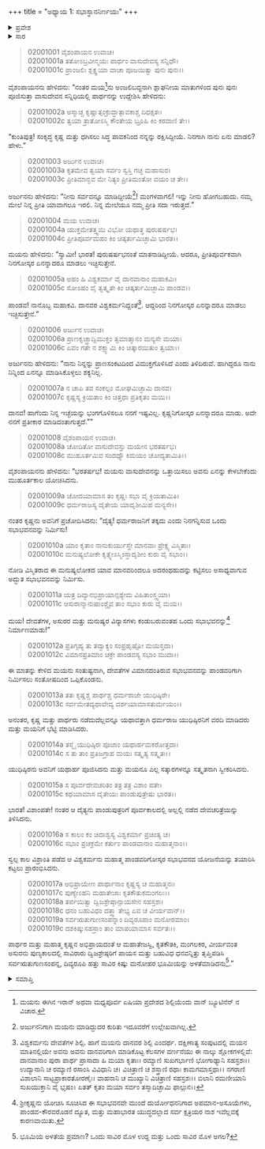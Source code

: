 +++
title = "ಅಧ್ಯಾಯ 1: ಸಭಾಸ್ಥಾನನಿರ್ಣಯಃ"
+++

<details><summary>ಪ್ರವೇಶ</summary>


।।   ಓಂ ಓಂ ನಮೋ ನಾರಾಯಣಾಯ।।   ಶ್ರೀ ವೇದವ್ಯಾಸಾಯ ನಮಃ ।।

ಶ್ರೀ ಕೃಷ್ಣದ್ವೈಪಾಯನ ವೇದವ್ಯಾಸ ವಿರಚಿತ  

**ಶ್ರೀ ಮಹಾಭಾರತ**

**ಸಭಾ ಪರ್ವ**

**ಸಭಾ ಪರ್ವ**

**ಅಧ್ಯಾಯ 1**

</details>


<details><summary>ಸಾರ</summary>

ಜೀವವುಳಿಸಿದ್ದಕ್ಕೆ ಏನುಮಾಡಬೇಕೆಂದು ಮಯನು ಕೇಳಲು, ಕೃಷ್ಣನು ಪಾಂಡವರಿಗೆ ಒಂದು ಅದ್ಭುತ ಸಭೆಯನ್ನು ನಿರ್ಮಿಸಲು ಹೇಳುವುದು (1-12). ಸಭೆಗೆ ಭೂಮಿಯನ್ನು ಅಳತೆಮಾಡಿದುದು (13-19).

</details>


> 02001001 ವೈಶಂಪಾಯನ ಉವಾಚ।  
02001001a ತತೋಽಬ್ರವೀನ್ಮಯಃ ಪಾರ್ಥಂ ವಾಸುದೇವಸ್ಯ ಸನ್ನಿಧೌ।  
02001001c ಪ್ರಾಂಜಲಿಃ ಶ್ಲಕ್ಷ್ಣಯಾ ವಾಚಾ ಪೂಜಯಿತ್ವಾ ಪುನಃ ಪುನಃ।।

ವೈಶಂಪಾಯನನು ಹೇಳಿದನು: “ನಂತರ ಮಯ[^1]ನು ಅಂಜಲಿಬದ್ಧನಾಗಿ ಶ್ಲಾಘನೀಯ ಮಾತುಗಳಿಂದ ಪುನಃ ಪುನಃ ಪೂಜಿಸುತ್ತಾ ವಾಸುದೇವನ ಸನ್ನಿಧಿಯಲ್ಲಿ ಪಾರ್ಥನನ್ನು ಉದ್ದೇಶಿಸಿ ಹೇಳಿದನು:

> 02001002a ಅಸ್ಮಾಚ್ಚ ಕೃಷ್ಣಾತ್ಸಂಕ್ರುದ್ಧಾತ್ಪಾವಕಾಶ್ಚ ದಿಧಕ್ಷತಃ।  
02001002c ತ್ವಯಾ ತ್ರಾತೋಽಸ್ಮಿ ಕೌಂತೇಯ ಬ್ರೂಹಿ ಕಿಂ ಕರವಾಣಿ ತೇ।।

“ಕುಂತಿಪುತ್ರ! ಸಂಕೃದ್ಧ ಕೃಷ್ಣ ಮತ್ತು ಧಗಿಸಲು ಸಿದ್ಧ ಪಾವಕನಿಂದ ನನ್ನನ್ನು ರಕ್ಷಿಸಿದ್ದೀಯೆ. ನಿನಗಾಗಿ ನಾನು ಏನು ಮಾಡಲಿ? ಹೇಳು.”

> 02001003 ಅರ್ಜುನ ಉವಾಚ।  
02001003a ಕೃತಮೇವ ತ್ವಯಾ ಸರ್ವಂ ಸ್ವಸ್ತಿ ಗಚ್ಛ ಮಹಾಸುರ।  
02001003c ಪ್ರೀತಿಮಾನ್ಭವ ಮೇ ನಿತ್ಯಂ ಪ್ರೀತಿಮಂತೋ ವಯಂ ಚ ತೇ।।

ಅರ್ಜುನನು ಹೇಳಿದನು: “ನೀನು ಸರ್ವವನ್ನೂ ಮಾಡಿದ್ದೀಯೆ[^2]! ಮಂಗಳವಾಗಲಿ! ಇನ್ನು ನೀನು ಹೋಗಬಹುದು. ನಮ್ಮ ಮೇಲೆ ನಿನ್ನ ಪ್ರೀತಿ ಯಾವಾಗಲೂ ಇರಲಿ. ನಿನ್ನ ಮೇಲೆಯೂ ನಮ್ಮ ಪ್ರೀತಿ ಸದಾ ಇರುತ್ತದೆ.”

> 02001004 ಮಯ ಉವಾಚ।  
02001004a ಯುಕ್ತಮೇತತ್ತ್ವಯಿ ವಿಭೋ ಯಥಾತ್ಥ ಪುರುಷರ್ಷಭ।  
02001004c ಪ್ರೀತಿಪೂರ್ವಮಹಂ ಕಿಂ ಚಿತ್ಕರ್ತುಮಿಚ್ಛಾಮಿ ಭಾರತ।।

ಮಯನು ಹೇಳಿದನು: “ಸ್ವಾಮೀ! ಭಾರತ! ಪುರುಷರ್ಷಭನಂತೆ ಮಾತನಾಡಿದ್ದೀಯೆ. ಆದರೂ, ಪ್ರೀತಿಪೂರ್ವಕವಾಗಿ ನಿನಗೋಸ್ಕರ ಏನನ್ನಾದರೂ ಮಾಡಲು ಇಚ್ಛಿಸುತ್ತೇನೆ.

> 02001005a ಅಹಂ ಹಿ ವಿಶ್ವಕರ್ಮಾ ವೈ ದಾನವಾನಾಂ ಮಹಾಕವಿಃ।  
02001005c ಸೋಽಹಂ ವೈ ತ್ವತ್ಕೃತೇ ಕಿಂ ಚಿತ್ಕರ್ತುಮಿಚ್ಛಾಮಿ ಪಾಂಡವ।।

ಪಾಂಡವ! ನಾನೊಬ್ಬ ಮಹಾಕವಿ. ದಾನವರ ವಿಶ್ವಕರ್ಮನಿದ್ದಂತೆ[^3]. ಆದ್ದರಿಂದ ನಿನಗೋಸ್ಕರ ಏನನ್ನಾದರೂ ಮಾಡಲು ಇಚ್ಛಿಸುತ್ತೇನೆ.”

> 02001006 ಅರ್ಜುನ ಉವಾಚ।  
02001006a ಪ್ರಾಣಕೃಚ್ಛ್ರಾದ್ವಿಮುಕ್ತಂ ತ್ವಮಾತ್ಮಾನಂ ಮನ್ಯಸೇ ಮಯಾ।  
02001006c ಏವಂ ಗತೇ ನ ಶಕ್ಷ್ಯಾಮಿ ಕಿಂ ಚಿತ್ಕಾರಯಿತುಂ ತ್ವಯಾ।।

ಅರ್ಜುನನು ಹೇಳಿದನು: “ನಾನು ನಿನ್ನನ್ನು ಪ್ರಾಣಸಂಕಟದಿಂದ ವಿಮುಕ್ತಗೊಳಿಸಿದೆ ಎಂದು ತಿಳಿದಿರುವೆ. ಹಾಗಿದ್ದರೂ ನಾನು ನಿನ್ನಿಂದ ಏನನ್ನೂ ಮಾಡಿಸಿಕೊಳ್ಳಲು ಶಕ್ಯನಿಲ್ಲ.

> 02001007a ನ ಚಾಪಿ ತವ ಸಂಕಲ್ಪಂ ಮೋಘಮಿಚ್ಛಾಮಿ ದಾನವ।  
02001007c ಕೃಷ್ಣಸ್ಯ ಕ್ರಿಯತಾಂ ಕಿಂ ಚಿತ್ತಥಾ ಪ್ರತಿಕೃತಂ ಮಯಿ।।

ದಾನವ! ಹಾಗೆಂದು ನಿನ್ನ ಇಚ್ಛೆಯನ್ನು ಭಂಗಗೊಳಿಸಲೂ ನನಗೆ ಇಷ್ಟವಿಲ್ಲ. ಕೃಷ್ಣನಿಗೋಸ್ಕರ ಏನನ್ನಾದರೂ ಮಾಡು. ಅದೇ ನನಗೆ ಪ್ರತೀಕಾರ ಮಾಡಿದಂತಾಗುತ್ತದೆ.””

> 02001008 ವೈಶಂಪಾಯನ ಉವಾಚ।  
02001008a ಚೋದಿತೋ ವಾಸುದೇವಸ್ತು ಮಯೇನ ಭರತರ್ಷಭ।  
02001008c ಮುಹೂರ್ತಮಿವ ಸಂದಧ್ಯೌ ಕಿಮಯಂ ಚೋದ್ಯತಾಮಿತಿ।।

ವೈಶಂಪಾಯನನು ಹೇಳಿದನು: “ಭರತರ್ಷಭ!  ಮಯನು ವಾಸುದೇವನನ್ನು ಒತ್ತಾಯಿಸಲು ಅವನು ಏನನ್ನು ಕೇಳಬೇಕೆಂದು ಮುಹೂರ್ತಕಾಲ ಯೋಚಿಸಿದನು.

> 02001009a ಚೋದಯಾಮಾಸ ತಂ ಕೃಷ್ಣಃ ಸಭಾ ವೈ ಕ್ರಿಯತಾಮಿತಿ।  
02001009c ಧರ್ಮರಾಜಸ್ಯ ದೈತೇಯ ಯಾದೃಶೀಮಿಹ ಮನ್ಯಸೇ।।

ನಂತರ ಕೃಷ್ಣನು ಅವನಿಗೆ ಪ್ರಚೋದಿಸಿದನು: “ದೈತ್ಯ! ಧರ್ಮರಾಜನಿಗೆ ತಕ್ಕದು ಎಂದು ನಿನಗನ್ನಿಸುವ ಒಂದು ಸಭಾಭವನವನ್ನು ನಿರ್ಮಿಸು!

> 02001010a ಯಾಂ ಕೃತಾಂ ನಾನುಕುರ್ಯುಸ್ತೇ ಮಾನವಾಃ ಪ್ರೇಕ್ಷ್ಯ ವಿಸ್ಮಿತಾಃ।  
02001010c ಮನುಷ್ಯಲೋಕೇ ಕೃತ್ಸ್ನೇಽಸ್ಮಿಂಸ್ತಾದೃಶೀಂ ಕುರು ವೈ ಸಭಾಂ।।

ನೋಡಿ ವಿಸ್ಮಿತರಾದ ಈ ಮನುಷ್ಯಲೋಕದ ಯಾವ ಮಾನವರಿಂದಲೂ ಅದರಂಥಹುದನ್ನು ಕಟ್ಟಿಸಲು ಅಸಾಧ್ಯವಾಗುವ ಅದ್ಭುತ ಸಭಾಭವನವನ್ನು ನಿರ್ಮಿಸು.

> 02001011a ಯತ್ರ ದಿವ್ಯಾನಭಿಪ್ರಾಯಾನ್ಪಶ್ಯೇಮ ವಿಹಿತಾಂಸ್ತ್ವಯಾ।  
02001011c ಆಸುರಾನ್ಮಾನುಷಾಂಶ್ಚೈವ ತಾಂ ಸಭಾಂ ಕುರು ವೈ ಮಯ।।

ಮಯ! ದೇವತೆಗಳ, ಅಸುರರ ಮತ್ತು ಮನುಷ್ಯರ ವಿನ್ಯಾಸಗಳು ಕಂಡುಬರುವಂತಹ ಒಂದು ಸಭಾಭವನನ್ನು[^4] ನಿರ್ಮಾಣಮಾಡು!”

> 02001012a ಪ್ರತಿಗೃಹ್ಯ ತು ತದ್ವಾಕ್ಯಂ ಸಂಪ್ರಹೃಷ್ಟೋ ಮಯಸ್ತದಾ।  
02001012c ವಿಮಾನಪ್ರತಿಮಾಂ ಚಕ್ರೇ ಪಾಂಡವಸ್ಯ ಸಭಾಂ ಮುದಾ।।

ಈ ಮಾತನ್ನು ಕೇಳಿದ ಮಯನು ಸಂತುಷ್ಟನಾಗಿ, ದೇವತೆಗಳ ವಿಮಾನದಂತಿರುವ ಸಭಾಭವನವನ್ನು ಪಾಂಡವರಿಗಾಗಿ ನಿರ್ಮಿಸಲು ಸಂತೋಷದಿಂದ ಒಪ್ಪಿಕೊಂಡನು.

> 02001013a ತತಃ ಕೃಷ್ಣಶ್ಚ ಪಾರ್ಥಶ್ಚ ಧರ್ಮರಾಜೇ ಯುಧಿಷ್ಠಿರೇ।  
02001013c ಸರ್ವಮೇತದ್ಯಥಾವೇದ್ಯ ದರ್ಶಯಾಮಾಸತುರ್ಮಯಂ।।

ಅನಂತರ, ಕೃಷ್ಣ ಮತ್ತು ಪಾರ್ಥರು ನಡೆದುದೆಲ್ಲವನ್ನೂ ಯಥಾವತ್ತಾಗಿ ಧರ್ಮರಾಜ ಯುಧಿಷ್ಠಿರನಿಗೆ ವರದಿ ಮಾಡಿದರು ಮತ್ತು ಮಯನಿಗೆ ಭೆಟ್ಟಿ ಮಾಡಿಸಿದರು.

> 02001014a ತಸ್ಮೈ ಯುಧಿಷ್ಠಿರಃ ಪೂಜಾಂ ಯಥಾರ್ಹಮಕರೋತ್ತದಾ।  
02001014c ಸ ತು ತಾಂ ಪ್ರತಿಜಗ್ರಾಹ ಮಯಃ ಸತ್ಕೃತ್ಯ ಸತ್ಕೃತಃ।।

ಯುಧಿಷ್ಠಿರನು ಅವನಿಗೆ ಯಥಾರ್ಹ ಪೂಜಿಸಿದನು ಮತ್ತು ಮಯನೂ ಎಲ್ಲ ಸತ್ಕಾರಗಳನ್ನೂ ಸತ್ಕೃತನಾಗಿ ಸ್ವೀಕರಿಸಿದನು.

> 02001015a ಸ ಪೂರ್ವದೇವಚರಿತಂ ತತ್ರ ತತ್ರ ವಿಶಾಂ ಪತೇ।  
02001015c ಕಥಯಾಮಾಸ ದೈತೇಯಃ ಪಾಂಡುಪುತ್ರೇಷು ಭಾರತ।।

ಭಾರತ! ವಿಶಾಂಪತೇ! ನಂತರ ಆ ದೈತ್ಯನು ಪಾಂಡುಪುತ್ರರಿಗೆ ಪೂರ್ವಕಾಲದಲ್ಲಿ ಅಲ್ಲಲ್ಲಿ ನಡೆದ ದೇವಚರಿತ್ರೆಯನ್ನು ತಿಳಿಸಿದನು.

> 02001016a ಸ ಕಾಲಂ ಕಂ ಚಿದಾಶ್ವಸ್ಯ ವಿಶ್ವಕರ್ಮಾ ಪ್ರಚಿಂತ್ಯ ಚ।  
02001016c ಸಭಾಂ ಪ್ರಚಕ್ರಮೇ ಕರ್ತುಂ ಪಾಂಡವಾನಾಂ ಮಹಾತ್ಮನಾಂ।।

ಸ್ವಲ್ಪ ಕಾಲ ವಿಶ್ರಾಂತಿ ಪಡೆದ ಆ ವಿಶ್ವಕರ್ಮನು ಮಹಾತ್ಮ ಪಾಂಡವರಿಗೋಸ್ಕರ ಸಭಾಭವನದ ಯೋಜನೆಯನ್ನು ತಯಾರಿಸಿ ಕಟ್ಟಲು ಪ್ರಾರಂಭಿಸಿದನು.

> 02001017a ಅಭಿಪ್ರಾಯೇಣ ಪಾರ್ಥಾನಾಂ ಕೃಷ್ಣಸ್ಯ ಚ ಮಹಾತ್ಮನಃ।  
02001017c ಪುಣ್ಯೇಽಹನಿ ಮಹಾತೇಜಾಃ ಕೃತಕೌತುಕಮಂಗಲಃ।।  
02001018a ತರ್ಪಯಿತ್ವಾ ದ್ವಿಜಶ್ರೇಷ್ಠಾನ್ಪಾಯಸೇನ ಸಹಸ್ರಶಃ।  
02001018c ಧನಂ ಬಹುವಿಧಂ ದತ್ತ್ವಾ ತೇಭ್ಯ ಏವ ಚ ವೀರ್ಯವಾನ್।।  
02001019a ಸರ್ವ‌ಋತುಗುಣಸಂಪನ್ನಾಂ ದಿವ್ಯರೂಪಾಂ ಮನೋರಮಾಂ।  
02001019c ದಶಕಿಷ್ಕುಸಹಸ್ರಾಂ ತಾಂ ಮಾಪಯಾಮಾಸ ಸರ್ವತಃ।।

ಪಾರ್ಥರ ಮತ್ತು ಮಹಾತ್ಮ ಕೃಷ್ಣನ ಅಭಿಪ್ರಾಯದಂತೆ ಆ ಮಹಾತೇಜಸ್ವಿ, ಕೃತಕೌತಕಿ, ಮಂಗಲಕರ, ವೀರ್ಯವಂತ ಅಸುರನು ಪುಣ್ಯಕಾಲದಲ್ಲಿ ಸಾವಿರಾರು ದ್ವಿಜಶ್ರೇಷ್ಠರಿಗೆ ಪಾಯಸ ಮತ್ತು ಬಹುವಿಧ ಧನವನ್ನಿತ್ತು ತೃಪ್ತಿಪಡಿಸಿ ಸರ್ವ‌ಋತುಗುಣಸಂಪನ್ನ, ದಿವ್ಯರೂಪಿ ಹತ್ತು ಸಾವಿರ ಕಿಷ್ಕು ಮನೋಹರ ಭೂಮಿಯನ್ನು ಅಳತೆಮಾಡಿದನು[^5].”



<details><summary>ಸಮಾಪ್ತಿ</summary>


ಇತಿ ಶ್ರೀ ಮಹಾಭಾರತೇ ಸಭಾಪರ್ವಣಿ ಸಭಾಪರ್ವಣಿ ಸಭಾಸ್ಥಾನನಿರ್ಣಯೇ ಪಥಮೋಽಧ್ಯಾಯಃ।।  
ಇದು ಶ್ರೀ ಮಹಾಭಾರತದ ಸಭಾಪರ್ವದಲ್ಲಿ ಸಭಾಪರ್ವದಲ್ಲಿ ಸಭಾಸ್ಥಾನನಿರ್ಣಯವೆನ್ನುವ ಮೊದಲನೆಯ ಅಧ್ಯಾಯವು.



</details>

[^1]: ಮಯನು ಈಗಿನ ಇರಾನ್ ಅಥವಾ ಮಧ್ಯಪೂರ್ವ ಏಷಿಯಾ ಪ್ರದೇಶದ ಶಿಲ್ಪಿಯೆಂದು ವಾನ್ ಬ್ಯೂಟಿನೆನ್ ನ ವಿಚಾರ.

[^2]: ಅರ್ಜುನನಿಗಾಗಿ ಮಯನು ಮಾಡಿದ್ದುದರ ಕುರಿತು ಇದೂವರೆಗೆ ಉಲ್ಲೇಖವಾಗಿಲ್ಲ.

[^3]: ವಿಶ್ವಕರ್ಮನು ದೇವತೆಗಳ ಶಿಲ್ಪಿ. ಹಾಗೆ ಮಯನು ದಾನವರ ಶಿಲ್ಪಿ ಎಂದರ್ಥ. ದಕ್ಷಿಣಾತ್ಯ ಸಂಪುಟದಲ್ಲಿ ಮಯನ ಮಾತಿನಲ್ಲಿಯೇ ಅವನು ಅವನು ದಾನವರಿಗಾಗಿ ಮಾಡಿಕೊಟ್ಟ ಕೆಲಸಗಳ ವರ್ಣನೆಯು ಈ ನಾಲ್ಕು ಶ್ಲೋಕಗಳಲ್ಲಿವೆ: ದಾನವಾನಾಂ ಪುರಾ ಪಾರ್ಥ ಪ್ರಾಸಾದಾ ಹಿ ಮಯಾ ಕೃತಾಃ। ರಮ್ಯಾಣಿ ಸುಖಗರ್ಭಾಣಿ ಭೋಗಾಢ್ಯಾನಿ ಸಹಸ್ರಶಃ।। ಉದ್ಯಾನಾನಿ ಚ ರಮ್ಯಾಣಿ ರಸಾಂಸಿ ವಿವಿಧಾನಿ ಚ। ವಿಚಿತ್ರಾಣಿ ಚ ಶಸ್ತ್ರಾಣಿ ರಥಾಃ ಕಾಮಗಮಾಸ್ತಥಾ।। ನಗರಾಣಿ ವಿಶಾಲಾನಿ ಸಾಟ್ಟಪ್ರಾಕಾರತೋರಣೈಃ। ವಾಹನಾನಿ ಚ ಮುಖ್ಯಾನಿ ವಿಚಿತ್ರಾಣಿ ಸಹಸ್ರಶಃ।। ಬಿಲಾನಿ ರಮಣೀಯಾನಿ ಸುಖಯುಕ್ತಾನಿ ವೈ ಭೃಷಂ। ಏತತ್ ಕೃತಂ ಮಯಾ ಸರ್ವಂ ತಸ್ಮಾದಿಚ್ಛಾಮಿ ಫಾಲ್ಗುನ।।

[^4]: ಶ್ರೀಕೃಷ್ಣನು ಯೋಚಿಸಿ ಸೂಚಿಸಿದ ಈ ಸಭಾಭವನವೇ ಮುಂದೆ ದುರ್ಯೋಧನನಿಗಾದ ಅಪಮಾನ-ಅಸೂಯೆಗಳು, ಪಾಂಡವ-ಕೌರವರೊಡನೆ ದ್ಯೂತ, ಮತ್ತು ಮಹಾಭಾರತ ಯುದ್ಧದಲ್ಲಾದ ಸರ್ವ ಕ್ಷತ್ರಿಯರ ನಾಶ ಇವೆಲ್ಲವಕ್ಕೆ ಕಾರಣವಾಯಿತು.

[^5]: ಭೂಮಿಯ ಅಳತೆಯ ಪ್ರಮಾಣ? ಒಂದು ಸಾವಿರ ಮೊಳ ಉದ್ದ ಮತ್ತು ಒಂದು ಸಾವಿರ ಮೊಳ ಅಗಲ?
